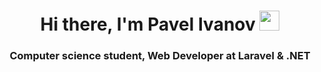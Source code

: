 <h1 align="center">Hi there, I'm Pavel Ivanov
<img src="https://github.com/blackcater/blackcater/raw/main/images/Hi.gif" height="32"/></h1>
<h3 align="center">Computer science student, Web Developer at Laravel & .NET </h3>
